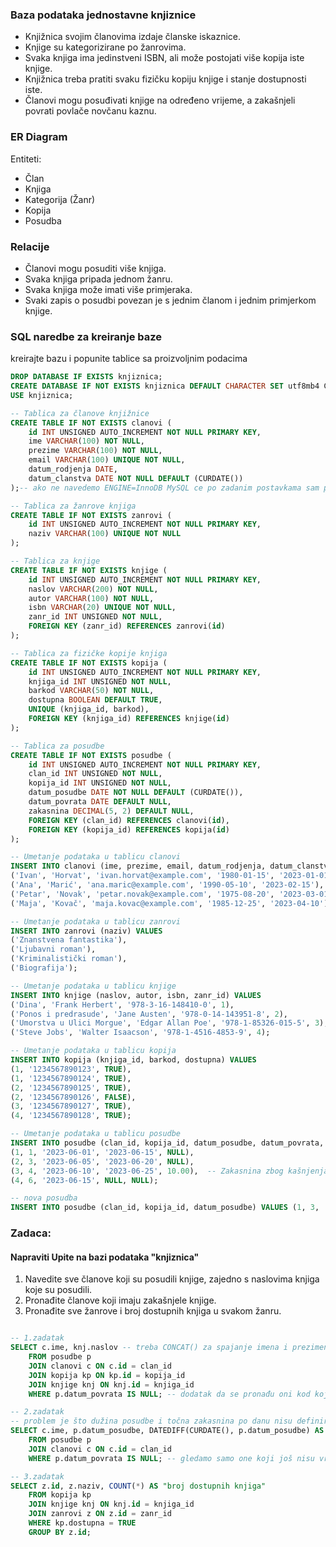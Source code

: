 ### Baza podataka jednostavne knjiznice
- Knjižnica svojim članovima izdaje članske iskaznice.
- Knjige su kategorizirane po žanrovima.
- Svaka knjiga ima jedinstveni ISBN, ali može postojati više kopija iste knjige.
- Knjižnica treba pratiti svaku fizičku kopiju knjige i stanje dostupnosti iste.
- Članovi mogu posuđivati ​​knjige na određeno vrijeme, a zakašnjeli povrati povlače novčanu kaznu.

### ER Diagram
Entiteti:
- Član
- Knjiga
- Kategorija (Žanr)
- Kopija
- Posudba

### Relacije
- Članovi mogu posuditi više knjiga.
- Svaka knjiga pripada jednom žanru.
- Svaka knjiga može imati više primjeraka.
- Svaki zapis o posudbi povezan je s jednim članom i jednim primjerkom knjige.

### SQL naredbe za kreiranje baze

kreirajte bazu i popunite tablice sa proizvoljnim podacima

```sql
DROP DATABASE IF EXISTS knjiznica;
CREATE DATABASE IF NOT EXISTS knjiznica DEFAULT CHARACTER SET utf8mb4 COLLATE utf8mb4_general_ci;
USE knjiznica;

-- Tablica za članove knjižnice
CREATE TABLE IF NOT EXISTS clanovi (
    id INT UNSIGNED AUTO_INCREMENT NOT NULL PRIMARY KEY,
    ime VARCHAR(100) NOT NULL,
    prezime VARCHAR(100) NOT NULL,
    email VARCHAR(100) UNIQUE NOT NULL,
    datum_rodjenja DATE,
    datum_clanstva DATE NOT NULL DEFAULT (CURDATE())
);-- ako ne navedemo ENGINE=InnoDB MySQL ce po zadanim postavkama sam postaviti InnoDB

-- Tablica za žanrove knjiga
CREATE TABLE IF NOT EXISTS zanrovi (
    id INT UNSIGNED AUTO_INCREMENT NOT NULL PRIMARY KEY,
    naziv VARCHAR(100) UNIQUE NOT NULL
);

-- Tablica za knjige
CREATE TABLE IF NOT EXISTS knjige (
    id INT UNSIGNED AUTO_INCREMENT NOT NULL PRIMARY KEY,
    naslov VARCHAR(200) NOT NULL,
    autor VARCHAR(100) NOT NULL,
    isbn VARCHAR(20) UNIQUE NOT NULL,
    zanr_id INT UNSIGNED NOT NULL,
    FOREIGN KEY (zanr_id) REFERENCES zanrovi(id)
);

-- Tablica za fizičke kopije knjiga
CREATE TABLE IF NOT EXISTS kopija (
    id INT UNSIGNED AUTO_INCREMENT NOT NULL PRIMARY KEY,
    knjiga_id INT UNSIGNED NOT NULL,
    barkod VARCHAR(50) NOT NULL,
    dostupna BOOLEAN DEFAULT TRUE,
    UNIQUE (knjiga_id, barkod),
    FOREIGN KEY (knjiga_id) REFERENCES knjige(id)
);

-- Tablica za posudbe
CREATE TABLE IF NOT EXISTS posudbe (
    id INT UNSIGNED AUTO_INCREMENT NOT NULL PRIMARY KEY,
    clan_id INT UNSIGNED NOT NULL,
    kopija_id INT UNSIGNED NOT NULL,
    datum_posudbe DATE NOT NULL DEFAULT (CURDATE()),
    datum_povrata DATE DEFAULT NULL,
    zakasnina DECIMAL(5, 2) DEFAULT NULL,
    FOREIGN KEY (clan_id) REFERENCES clanovi(id),
    FOREIGN KEY (kopija_id) REFERENCES kopija(id)
);

-- Umetanje podataka u tablicu clanovi
INSERT INTO clanovi (ime, prezime, email, datum_rodjenja, datum_clanstva) VALUES
('Ivan', 'Horvat', 'ivan.horvat@example.com', '1980-01-15', '2023-01-01'),
('Ana', 'Marić', 'ana.maric@example.com', '1990-05-10', '2023-02-15'),
('Petar', 'Novak', 'petar.novak@example.com', '1975-08-20', '2023-03-01'),
('Maja', 'Kovač', 'maja.kovac@example.com', '1985-12-25', '2023-04-10');

-- Umetanje podataka u tablicu zanrovi
INSERT INTO zanrovi (naziv) VALUES
('Znanstvena fantastika'),
('Ljubavni roman'),
('Kriminalistički roman'),
('Biografija');

-- Umetanje podataka u tablicu knjige
INSERT INTO knjige (naslov, autor, isbn, zanr_id) VALUES
('Dina', 'Frank Herbert', '978-3-16-148410-0', 1),
('Ponos i predrasude', 'Jane Austen', '978-0-14-143951-8', 2),
('Umorstva u Ulici Morgue', 'Edgar Allan Poe', '978-1-85326-015-5', 3),
('Steve Jobs', 'Walter Isaacson', '978-1-4516-4853-9', 4);

-- Umetanje podataka u tablicu kopija
INSERT INTO kopija (knjiga_id, barkod, dostupna) VALUES
(1, '1234567890123', TRUE),
(1, '1234567890124', TRUE),
(2, '1234567890125', TRUE),
(2, '1234567890126', FALSE),
(3, '1234567890127', TRUE),
(4, '1234567890128', TRUE);

-- Umetanje podataka u tablicu posudbe
INSERT INTO posudbe (clan_id, kopija_id, datum_posudbe, datum_povrata, zakasnina) VALUES
(1, 1, '2023-06-01', '2023-06-15', NULL),
(2, 3, '2023-06-05', '2023-06-20', NULL),
(3, 4, '2023-06-10', '2023-06-25', 10.00),  -- Zakasnina zbog kašnjenja
(4, 6, '2023-06-15', NULL, NULL);

-- nova posudba
INSERT INTO posudbe (clan_id, kopija_id, datum_posudbe) VALUES (1, 3, '2023-06-05');
```


### Zadaca:
#### Napraviti Upite na bazi podataka "knjiznica"
1. Navedite sve članove koji su posudili knjige, zajedno s naslovima knjiga koje su posudili.
2. Pronađite članove koji imaju zakašnjele knjige.
3. Pronađite sve žanrove i broj dostupnih knjiga u svakom žanru.


```sql

-- 1.zadatak
SELECT c.ime, knj.naslov -- treba CONCAT() za spajanje imena i prezimena, ne može +
    FROM posudbe p
    JOIN clanovi c ON c.id = clan_id
    JOIN kopija kp ON kp.id = kopija_id
    JOIN knjige knj ON knj.id = knjiga_id
    WHERE p.datum_povrata IS NULL; -- dodatak da se pronađu oni kod kojih su još uvijek posuđene knjige

-- 2.zadatak 
-- problem je što dužina posudbe i točna zakasnina po danu nisu definirane u bazi, no možemo izračunati koliko dugo pojedinci nisu vratili knjige)
SELECT c.ime, p.datum_posudbe, DATEDIFF(CURDATE(), p.datum_posudbe) AS 'dužina posudbe'
    FROM posudbe p
    JOIN clanovi c ON c.id = clan_id
    WHERE p.datum_povrata IS NULL; -- gledamo samo one koji još nisu vratili knjige

-- 3.zadatak
SELECT z.id, z.naziv, COUNT(*) AS "broj dostupnih knjiga"
    FROM kopija kp
    JOIN knjige knj ON knj.id = knjiga_id
    JOIN zanrovi z ON z.id = zanr_id
    WHERE kp.dostupna = TRUE
    GROUP BY z.id;

```